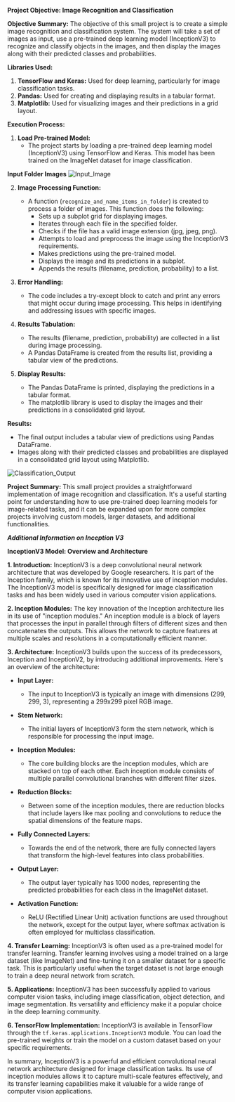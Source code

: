 **Project Objective: Image Recognition and Classification**

**Objective Summary:**
The objective of this small project is to create a simple image recognition and classification system. The system will take a set of images as input, use a pre-trained deep learning model (InceptionV3) to recognize and classify objects in the images, and then display the images along with their predicted classes and probabilities.

**Libraries Used:**
1. **TensorFlow and Keras:** Used for deep learning, particularly for image classification tasks.
2. **Pandas:** Used for creating and displaying results in a tabular format.
3. **Matplotlib:** Used for visualizing images and their predictions in a grid layout.

**Execution Process:**

1. **Load Pre-trained Model:**
   - The project starts by loading a pre-trained deep learning model (InceptionV3) using TensorFlow and Keras. This model has been trained on the ImageNet dataset for image classification.
     
**Input Folder Images**
![Input_Image](assets/Input_Image.png)

2. **Image Processing Function:**
   - A function (`recognize_and_name_items_in_folder`) is created to process a folder of images. This function does the following:
     - Sets up a subplot grid for displaying images.
     - Iterates through each file in the specified folder.
     - Checks if the file has a valid image extension (jpg, jpeg, png).
     - Attempts to load and preprocess the image using the InceptionV3 requirements.
     - Makes predictions using the pre-trained model.
     - Displays the image and its predictions in a subplot.
     - Appends the results (filename, prediction, probability) to a list.

3. **Error Handling:**
   - The code includes a try-except block to catch and print any errors that might occur during image processing. This helps in identifying and addressing issues with specific images.

4. **Results Tabulation:**
   - The results (filename, prediction, probability) are collected in a list during image processing.
   - A Pandas DataFrame is created from the results list, providing a tabular view of the predictions.

5. **Display Results:**
   - The Pandas DataFrame is printed, displaying the predictions in a tabular format.
   - The matplotlib library is used to display the images and their predictions in a consolidated grid layout.

**Results:**
- The final output includes a tabular view of predictions using Pandas DataFrame.
- Images along with their predicted classes and probabilities are displayed in a consolidated grid layout using Matplotlib.

 ![Classification_Output](assets/Classification_Output.png)

**Project Summary:**
This small project provides a straightforward implementation of image recognition and classification. It's a useful starting point for understanding how to use pre-trained deep learning models for image-related tasks, and it can be expanded upon for more complex projects involving custom models, larger datasets, and additional functionalities.

***Additional Information on Inception V3***

**InceptionV3 Model: Overview and Architecture**

**1. Introduction:**
InceptionV3 is a deep convolutional neural network architecture that was developed by Google researchers. It is part of the Inception family, which is known for its innovative use of inception modules. The InceptionV3 model is specifically designed for image classification tasks and has been widely used in various computer vision applications.

**2. Inception Modules:**
The key innovation of the Inception architecture lies in its use of "inception modules." An inception module is a block of layers that processes the input in parallel through filters of different sizes and then concatenates the outputs. This allows the network to capture features at multiple scales and resolutions in a computationally efficient manner.

**3. Architecture:**
InceptionV3 builds upon the success of its predecessors, Inception and InceptionV2, by introducing additional improvements. Here's an overview of the architecture:

   - **Input Layer:**
     - The input to InceptionV3 is typically an image with dimensions (299, 299, 3), representing a 299x299 pixel RGB image.

   - **Stem Network:**
     - The initial layers of InceptionV3 form the stem network, which is responsible for processing the input image.

   - **Inception Modules:**
     - The core building blocks are the inception modules, which are stacked on top of each other. Each inception module consists of multiple parallel convolutional branches with different filter sizes.

   - **Reduction Blocks:**
     - Between some of the inception modules, there are reduction blocks that include layers like max pooling and convolutions to reduce the spatial dimensions of the feature maps.

   - **Fully Connected Layers:**
     - Towards the end of the network, there are fully connected layers that transform the high-level features into class probabilities.

   - **Output Layer:**
     - The output layer typically has 1000 nodes, representing the predicted probabilities for each class in the ImageNet dataset.

   - **Activation Function:**
     - ReLU (Rectified Linear Unit) activation functions are used throughout the network, except for the output layer, where softmax activation is often employed for multiclass classification.

**4. Transfer Learning:**
InceptionV3 is often used as a pre-trained model for transfer learning. Transfer learning involves using a model trained on a large dataset (like ImageNet) and fine-tuning it on a smaller dataset for a specific task. This is particularly useful when the target dataset is not large enough to train a deep neural network from scratch.

**5. Applications:**
InceptionV3 has been successfully applied to various computer vision tasks, including image classification, object detection, and image segmentation. Its versatility and efficiency make it a popular choice in the deep learning community.

**6. TensorFlow Implementation:**
InceptionV3 is available in TensorFlow through the `tf.keras.applications.InceptionV3` module. You can load the pre-trained weights or train the model on a custom dataset based on your specific requirements.

In summary, InceptionV3 is a powerful and efficient convolutional neural network architecture designed for image classification tasks. Its use of inception modules allows it to capture multi-scale features effectively, and its transfer learning capabilities make it valuable for a wide range of computer vision applications.
